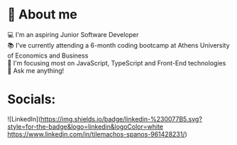  # :dizzy: About me 
 
 :computer: I'm an aspiring Junior Software Developer <br>
 :books: I've currently attending a 6-month coding bootcamp at Athens University of Economics and Business <br>
 :dart: I'm focusing most on JavaScript, TypeScript and Front-End technologies <br>
 :speech_balloon: Ask me anything!


# Socials:
![LinkedIn](https://img.shields.io/badge/linkedin-%230077B5.svg?style=for-the-badge&logo=linkedin&logoColor=white https://www.linkedin.com/in/tilemachos-spanos-961428231/)
